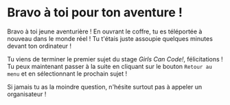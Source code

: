 # Bravo à toi pour ton aventure !

Bravo à toi jeune aventurière ! En ouvrant le coffre, tu es téléportée à nouveau
dans le monde réel ! Tu t'étais juste assoupie quelques minutes devant ton
ordinateur !

Tu viens de terminer le premier sujet du stage *Girls Can Code!*, félicitations !
Tu peux maintenant passer à la suite en cliquant sur le bouton `Retour au menu`
et en sélectionnant le prochain sujet !

Si jamais tu as la moindre question, n'hésite surtout pas à appeler un
organisateur !
